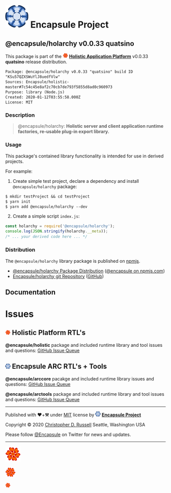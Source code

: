 # [![Encapsule Project](ASSETS/blue-burst-encapsule.io-icon-72x72.png "Encapsule Project")](https://encapsule.io) Encapsule Project

## @encapsule/holarchy v0.0.33 quatsino

This package is part of the  [![@encapsule/holistic](ASSETS/encapsule-holistic-16x16.png "@encapsule/holistic")](https://github.com/Encapsule/holistic) [**Holistic Application Platform**](https://encapsule.io/docs/holistic) v0.0.33 **quatsino** release distribution.

```
Package: @encapsule/holarchy v0.0.33 "quatsino" build ID "KSu57QZXSWuYlJ8uedfVlw"
Sources: Encapsule/holistic-master#7c54c45e8af2c70cb7de793f5855d8ad0c960973
Purpose: library (Node.js)
Created: 2020-01-12T03:55:58.000Z
License: MIT
```

### Description

> @encapsule/holarchy: **Holistic server and client application runtime factories, re-usable plug-in export library.**

### Usage

This package's contained library functionality is intended for use in derived projects.

For example:

1. Create simple test project, declare a dependency and install `@encapsule/holarchy` package:

```
$ mkdir testProject && cd testProject
$ yarn init
$ yarn add @encapsule/holarchy --dev
```

2. Create a simple script `index.js`:

```JavaScript
const holarchy = require('@encapsule/holarchy');
console.log(JSON.stringify(holarchy.__meta));
/* ... your derived code here ... */
```

### Distribution

The `@encapsule/holarchy` library package is published on [npmjs](https://npmjs.com).

- [@encapsule/holarchy Package Distribution](https://npmjs.com/package/@encapsule/holarchy/v/0.0.33) ([@encapsule on npmjs.com](https://www.npmjs.com/org/encapsule))
- [Encapsule/holarchy git Repository](https://github.com/Encapsule/holarchy) ([GitHub](https://github.com/Encapsule))

## Documentation

# Issues

## [![encapsule/holistic](ASSETS/encapsule-holistic-16x16.png "@encapsule/holistic")](https://encapsule.io/docs/holistic) Holistic Platform RTL's

**@encapsule/holistic** package and included runtime library and tool issues and questions: [GitHub Issue Queue](https://github.com/Encapsule/holistic/issues)

## [![@encapsule/arccore](ASSETS/blue-burst-encapsule.io-icon-16x16.png "@encapsule/arccore")](https://encapsule.io/docs/ARCcore) Encapsule ARC RTL's + Tools

**@encapsule/arccore** pacakge and included runtime library issues and questions: [GitHub Issue Queue](https://github.com/Encapsule/ARCcore/issues)

**@encapsule/arctools** package and included runtime library and tool issues and questions: [GitHub Issue Queue](https://github.com/Encapsule/ARCtools/issues)

<hr>

Published with **&#x2764;**+**&#x2692;** under [MIT](LICENSE) license by [![Encapsule Project GitHub](ASSETS/blue-burst-encapsule.io-icon-16x16.png "Encapsule Project GitHub")](https://github.com/encapsule) [**Encapsule Project**](https://encapsule.io)

Copyright &copy; 2020 [Christopher D. Russell](https://github.com/ChrisRus) Seattle, Washington USA

Please follow [@Encapsule](https://twitter.com/encapsule) on Twitter for news and updates.

<hr>

[![encapsule/holistic](ASSETS/encapsule-holistic-48x48.png "@encapsule/holistic")](https://encapsule.io/docs/holistic)

[![encapsule/holistic](ASSETS/encapsule-holistic-32x32.png "@encapsule/holistic")](https://encapsule.io/docs/holistic)

[![encapsule/holistic](ASSETS/encapsule-holistic-16x16.png "@encapsule/holistic")](https://encapsule.io/docs/holistic)